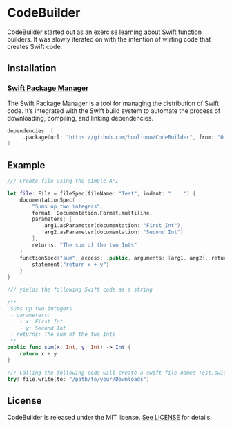 # CodeBuilder

CodeBuilder started out as an exercise learning about Swift function builders. It was slowly iterated on with the intention of wirting code that creates Swift code.

## Installation
### [Swift Package Manager](https://swift.org/package-manager/)

The Swift Package Manager is a tool for managing the distribution of Swift code. It’s integrated with the Swift build system to automate the process of downloading, compiling, and linking dependencies.

```swift
dependencies: [
     .package(url: "https://github.com/hooliooo/CodeBuilder", from: "0.1.0")
]
```
## Example

```swift
/// Create file using the simple API

let file: File = fileSpec(fileName: "Test", indent: "    ") {
    documentationSpec(
        "Sums up two integers",
        format: Documentation.Format.multiline,
        parameters: [
            arg1.asParameter(documentation: "First Int"),
            arg2.asParameter(documentation: "Second Int")
        ], 
        returns: "The sum of the two Ints"
    )
    functionSpec("sum", access: .public, arguments: [arg1, arg2], returnValue: "Int") {
        statement("return x + y")
    }
}

/// yields the following Swift code as a string

/**
 Sums up two integers
 - parameters:
    - x: First Int
    - y: Second Int
 - returns: The sum of the two Ints
 */
public func sum(x: Int, y: Int) -> Int {
    return x + y
}

/// Calling the following code will create a swift file named Test.swift to your Downloads folder
try! file.write(to: "/path/to/your/Downloads")

```

## License

CodeBuilder is released under the MIT license. [See LICENSE](https://github.com/hooliooo/CodeBuilder/blob/master/LICENSE) for details.
